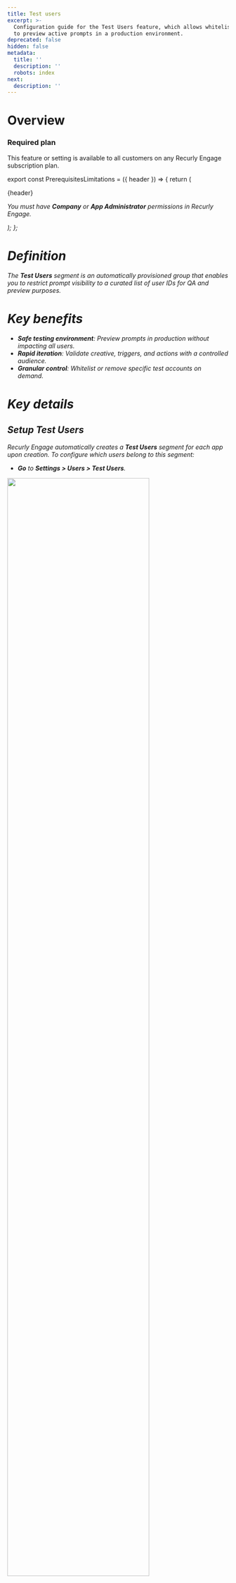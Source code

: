 ```yaml
---
title: Test users
excerpt: >-
  Configuration guide for the Test Users feature, which allows whitelisted users
  to preview active prompts in a production environment.
deprecated: false
hidden: false
metadata:
  title: ''
  description: ''
  robots: index
next:
  description: ''
---
```

# Overview

### Required plan

This feature or setting is available to all customers on any Recurly Engage subscription plan.

export const PrerequisitesLimitations = ({ header }) => {
  return (
    <div className="flex justify-start">
      <div className="rounded-md p-6 m-4 max-w-lg shadow-md border border-gray-300 dark:bg-gray-800 dark:border-gray-600">
        <p className="text-lg font-bold">{header}</p>
        <p>
          <i className="fa-solid fa-check mr-2" />
          You must have <strong>Company</strong> or <strong>App Administrator</strong> permissions in Recurly Engage.
        </p>
      </div>
    </div>
  );
};

<PrerequisitesLimitations header="Prerequisites & limitations" />

# Definition

The **Test Users** segment is an automatically provisioned group that enables you to restrict prompt visibility to a curated list of user IDs for QA and preview purposes.

# Key benefits

* **Safe testing environment**: Preview prompts in production without impacting all users.
* **Rapid iteration**: Validate creative, triggers, and actions with a controlled audience.
* **Granular control**: Whitelist or remove specific test accounts on demand.

# Key details

## Setup Test Users

Recurly Engage automatically creates a **Test Users** segment for each app upon creation. To configure which users belong to this segment:

* **Go** to **Settings > Users > Test Users**.

<Image align="center" className="border" border={true} width="80% " src="https://files.readme.io/9c4e603-Screenshot_2024-05-22_at_15.20.44.png" />

* **Enter** the **User ID** of a test account. User IDs can be long alphanumeric or GUID strings—ensure you copy the exact value from your source system.

* Click **Add**.

<Image align="center" className="border" border={true} width="80% " src="https://files.readme.io/85a7cff-Screenshot_2024-05-22_at_15.22.28.png" />

Once added, this user will see all active prompts targeted to **Test Users** when they log in.

## Preview via Live tool

You can also simulate a Test User using the Live Preview feature:

* Click the **Live Preview** button in the console. This opens your site and impersonates the selected Test User.

<Image align="center" className="border" border={true} width="80% " src="https://files.readme.io/2714f17-Screenshot_2024-05-22_at_15.23.56.png" />

* Open the **Recurly Engage Preview** tool on your site.

<Image align="center" className="border" border={true} width="80% " src="https://files.readme.io/0543e15-Screenshot_2024-05-22_at_15.25.01.png" />

* The **User ID** field will auto-populate with your Test User’s ID.
* If the prompt status is **Inactive**, navigate to the page where the prompt should appear.

<Image align="center" className="border" border={true} width="80% " src="https://files.readme.io/5deb9c6-Screenshot_2024-05-22_at_15.35.23.png" />

<Image align="center" className="border" border={true} width="80% " src="https://files.readme.io/a7583fa-Screenshot_2024-05-22_at_15.39.40.png" />

<Image align="center" className="border" border={true} width="80% " src="https://files.readme.io/0eb2ab1-Screenshot_2024-05-22_at_15.40.24.png" />